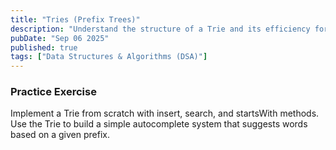 ```yaml
---
title: "Tries (Prefix Trees)"
description: "Understand the structure of a Trie and its efficiency for string prefix problems. Know use cases like autocomplete and spell checkers."
pubDate: "Sep 06 2025"
published: true
tags: ["Data Structures & Algorithms (DSA)"]
---
```


### Practice Exercise

Implement a Trie from scratch with insert, search, and startsWith methods. Use the Trie to build a simple autocomplete system that suggests words based on a given prefix.
